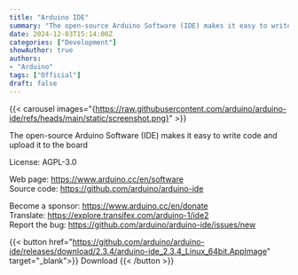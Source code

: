 ```yaml
---
title: "Arduino IDE"
summary: "The open-source Arduino Software (IDE) makes it easy to write code and upload it to the board"
date: 2024-12-03T15:14:00Z
categories: ["Development"]
showAuthor: true
authors:
- "Arduino"
tags: ["Official"]
draft: false
---
```


{{< carousel images="{https://raw.githubusercontent.com/arduino/arduino-ide/refs/heads/main/static/screenshot.png}" >}}

The open-source Arduino Software (IDE) makes it easy to write code and upload it to the board

License: AGPL-3.0

Web page: <https://www.arduino.cc/en/software>  
Source code: <https://github.com/arduino/arduino-ide>

Become a sponsor: <https://www.arduino.cc/en/donate>  
Translate: <https://explore.transifex.com/arduino-1/ide2>  
Report the bug: <https://github.com/arduino/arduino-ide/issues/new>  

{{< button href="https://github.com/arduino/arduino-ide/releases/download/2.3.4/arduino-ide_2.3.4_Linux_64bit.AppImage" target="_blank">}}
Download
{{< /button >}}